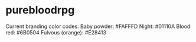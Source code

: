 # purebloodrpg

Current branding color codes:
Baby powder: #FAFFFD
Night: #01110A
Blood red: #6B0504
Fulvous (orange): #E28413